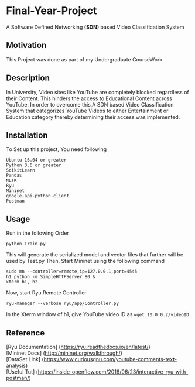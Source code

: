 # Final-Year-Project
A Software Defined Networking **(SDN)** based Video Classification System
## Motivation
This Project was done as part of my Undergraduate CourseWork
## Description
In University, Video sites like YouTube are completely blocked regardless of their Content. This hinders the access to Educational Content across YouTube. In order to overcome this,A SDN based Video Classification System that categorizes YouTube Videos to either Entertainment or Education category thereby determining their access was implemented.
## Installation
To Set up this project, You need following
```
Ubuntu 16.04 or greater
Python 3.6 or greater
ScikitLearn
Pandas
NLTK
Ryu
Mininet
google-api-python-client
Postman
```
## Usage
Run in the following Order
```
python Train.py
```
This will generate the serialized model and vector files that further will be used by Test.py
Then, Start Mininet using the following command
```
sudo mn --controller=remote,ip=127.0.0.1,port=4545
h1 python -m SimpleHTTPServer 80 &
xterm h1, h2

```

Now, start Ryu Remote Controller
```
ryu-manager --verbose ryu/app/Controller.py
```
In the Xterm window of h1, give YouTube video ID as 
```wget 10.0.0.2/videoID```

## Reference

[Ryu Documentation] (https://ryu.readthedocs.io/en/latest/) <br>
[Mininet Docs] (http://mininet.org/walkthrough/) <br>
[DataSet Link] (https://www.curiousgnu.com/youtube-comments-text-analysis) <br>
[Useful Tut] (https://inside-openflow.com/2016/06/23/interactive-ryu-with-postman/)
